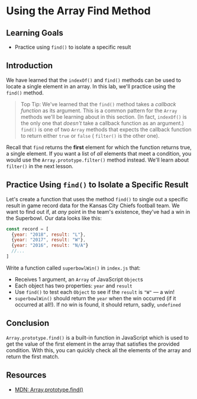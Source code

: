 # Using the Array Find Method

## Learning Goals

* Practice using `find()` to isolate a specific result

## Introduction

We have learned that the `indexOf()` and `find()` methods can be used to locate
a single element in an array. In this lab, we'll practice using the `find()`
method.

> Top Tip: We've learned that the `find()` method takes a _callback function_ as
> its argument. This is a common pattern for the `Array` methods we'll be
> learning about in this section. (In fact, `indexOf()` is the only one that
> _doesn't_ take a callback function as an argument.) `find()` is one of two
> `Array` methods that expects the callback function to return either `true` or
> `false` ( `filter()` is the other one).

Recall that `find` returns the **first** element for which the function returns
true, a single element. If you want a list of _all_ elements that meet a
condition, you would use the `Array.prototype.filter()` method instead. We'll
learn about `filter()` in the next lesson.

## Practice Using `find()` to Isolate a Specific Result

Let's create a function that uses the method `find()` to single out a specific
result in game record data for the Kansas City Chiefs football team. We want to
find out if, at _any_ point in the team's existence, they've had a win in the
Superbowl. Our data looks like this:

```js
const record = [
  {year: "2018", result: "L"},
  {year: "2017", result: "W"},
  {year: "2016", result: "N/A"}
  //...
]
```

Write a function called `superbowlWin()` in `index.js` that:

* Receives 1 argument, an `Array` of JavaScript `Object`s
* Each object has two properties: `year` and `result`
* Use `find()` to test each `Object` to see if the `result` is `"W"` — a
   win!
* `superbowlWin()` should return the `year` when the win occurred (if it
   occurred at all!). If no win is found, it should return, sadly, `undefined`

## Conclusion

`Array.prototype.find()` is a built-in function in JavaScript which is used to
get the value of the first element in the array that satisfies the provided
condition. With this, you can quickly check all the elements of the array and
return the first match.

## Resources

* [MDN: Array.prototype.find()](https://developer.mozilla.org/en-US/docs/Web/JavaScript/Reference/Global_Objects/Array/find)
